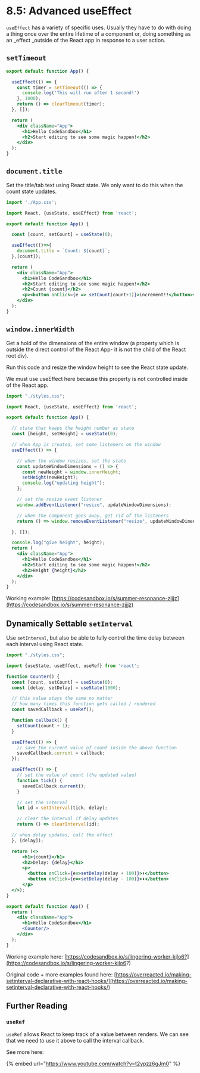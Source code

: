 # 8.5: Advanced useEffect

`useEffect` has a variety of specific uses. Usually they have to do with doing a thing once over the entire lifetime of a component or, doing something as an _effect _outside of the React app in response to a user action.

## `setTimeout`

```jsx
export default function App() {

  useEffect(() => {
    const timer = setTimeout(() => {
      console.log('This will run after 1 second!')
    }, 1000);
    return () => clearTimeout(timer);
  }, []);

  return (
    <div className="App">
      <h1>Hello CodeSandbox</h1>
      <h2>Start editing to see some magic happen!</h2>
    </div>
  );
}
```

## `document.title`

Set the title/tab text using React state. We only want to do this when the count state updates.

```jsx
import './App.css';

import React, {useState, useEffect} from 'react';

export default function App() {

  const [count, setCount] = useState(0);

  useEffect(()=>{
    document.title = `Count: ${count}`;
  },[count]);

  return (
    <div className="App">
      <h1>Hello CodeSandbox</h1>
      <h2>Start editing to see some magic happen!</h2>
      <h2>Count {count}</h2>
      <p><button onClick={e => setCount(count+1)}>increment!!</button></p>
    </div>
  );
}
```

## `window.innerWidth`

Get a hold of the dimensions of the entire window (a property which is outside the direct control of the React App- it is not the child of the React root div).

Run this code and resize the window height to see the React state update.

We must use useEffect here because this property is not controlled inside of the React app.

```jsx
import "./styles.css";

import React, {useState, useEffect} from 'react';

export default function App() {

  // state that keeps the height number as state
  const [height, setHeight] = useState(0);

  // when App is created, set some listeners on the window
  useEffect(() => {

    // when the window resizes, set the state
    const updateWindowDimensions = () => {
      const newHeight = window.innerHeight;
      setHeight(newHeight);
      console.log("updating height");
    };

    // set the resize event listener
    window.addEventListener("resize", updateWindowDimensions);

    // when the component goes away, get rid of the listeners
    return () => window.removeEventListener("resize", updateWindowDimensions) 

  }, []);

  console.log("give height", height);
  return (
    <div className="App">
      <h1>Hello CodeSandbox</h1>
      <h2>Start editing to see some magic happen!</h2>
      <h2>Height {height}</h2>
    </div>
  );
}
```

Working example: [https://codesandbox.io/s/summer-resonance-zjjjz](https://codesandbox.io/s/summer-resonance-zjjjz)

## Dynamically Settable `setInterval`

Use `setInterval`, but also be able to fully control the time delay between each interval using React state.

```jsx
import "./styles.css";

import {useState, useEffect, useRef} from 'react';

function Counter() {
  const [count, setCount] = useState(0);
  const [delay, setDelay] = useState(1000);

  // this value stays the same no matter
  // how many times this function gets called / rendered
  const savedCallback = useRef();

  function callback() {
    setCount(count + 1);
  }

  useEffect(() => {
    // save the current value of count inside the above function
    savedCallback.current = callback;
  });

  useEffect(() => {
    // set the value of count (the updated value)
    function tick() {
      savedCallback.current();
    }

    // set the interval
    let id = setInterval(tick, delay);

    // clear the interval if delay updates
    return () => clearInterval(id);

  // when delay updates, call the effect
  }, [delay]);

  return (<>
      <h1>{count}</h1>
      <h2>Delay: {delay}</h2>
      <p>
        <button onClick={e=>setDelay(delay + 100)}>⬆️</button>
        <button onClick={e=>setDelay(delay - 100)}>⬇️</button>
      </p>
  </>);
}

export default function App() {
  return (
    <div className="App">
      <h1>Hello CodeSandbox</h1>
      <Counter/>
    </div>
  );
}
```

Working example here: [https://codesandbox.io/s/lingering-worker-kjlo6?](https://codesandbox.io/s/lingering-worker-kjlo6?)

Original code + more examples found here: [https://overreacted.io/making-setinterval-declarative-with-react-hooks/](https://overreacted.io/making-setinterval-declarative-with-react-hooks/)

## Further Reading

### `useRef`

`useRef` allows React to keep track of a value between renders. We can see that we need to use it above to call the interval callback.

See more here:

{% embed url="https://www.youtube.com/watch?v=t2ypzz6gJm0" %}
